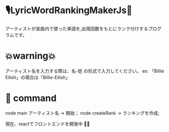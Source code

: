 # 🎙LyricWordRankingMakerJs🚀
アーティストが楽曲内で使った単語を,出現回数をもとにランク付けするプログラムです。

# 💥warning💥
アーティスト名を入力する際は、名-姓 の形式で入力してください。
ex: 「Billie Eilish」の場合は「Billie-Eilish」


# 📡 command

node main アーティスト名 -> 開始；
node createRank -> ランキングを作成;

現在、reactでフロントエンドを開発中 🧑‍💻
